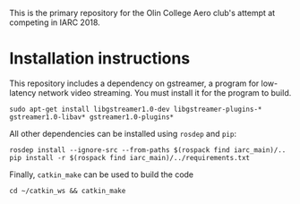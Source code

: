 This is the primary repository for the Olin College Aero club's attempt at competing in IARC 2018.

# Installation instructions

This repository includes a dependency on gstreamer, a program for low-latency network video streaming. You must install it for the program to build.

    sudo apt-get install libgstreamer1.0-dev libgstreamer-plugins-* gstreamer1.0-libav* gstreamer1.0-plugins*
  
All other dependencies can be installed using `rosdep` and `pip`:

    rosdep install --ignore-src --from-paths $(rospack find iarc_main)/..
    pip install -r $(rospack find iarc_main)/../requirements.txt
    
Finally, `catkin_make` can be used to build the code

    cd ~/catkin_ws && catkin_make
